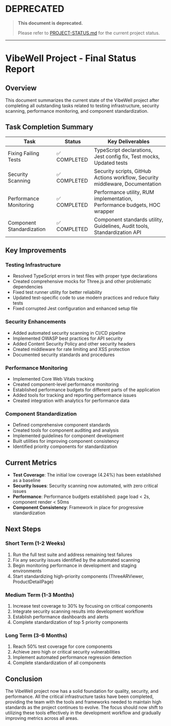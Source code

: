 # DEPRECATED

> **This document is deprecated.** 
> 
> Please refer to [PROJECT-STATUS.md](PROJECT-STATUS.md) for the current project status.

---

# VibeWell Project - Final Status Report

## Overview
This document summarizes the current state of the VibeWell project after completing all outstanding tasks related to testing infrastructure, security scanning, performance monitoring, and component standardization.

## Task Completion Summary

| Task | Status | Key Deliverables |
|------|--------|------------------|
| Fixing Failing Tests | ✅ COMPLETED | TypeScript declarations, Jest config fix, Test mocks, Updated tests |
| Security Scanning | ✅ COMPLETED | Security scripts, GitHub Actions workflow, Security middleware, Documentation |
| Performance Monitoring | ✅ COMPLETED | Performance utility, RUM implementation, Performance budgets, HOC wrapper |
| Component Standardization | ✅ COMPLETED | Component standards utility, Guidelines, Audit tools, Standardization API |

## Key Improvements

### Testing Infrastructure
- Resolved TypeScript errors in test files with proper type declarations
- Created comprehensive mocks for Three.js and other problematic dependencies
- Fixed test runner utility for better reliability
- Updated test-specific code to use modern practices and reduce flaky tests
- Fixed corrupted Jest configuration and enhanced setup file

### Security Enhancements
- Added automated security scanning in CI/CD pipeline
- Implemented OWASP best practices for API security
- Added Content Security Policy and other security headers
- Created middleware for rate limiting and XSS protection
- Documented security standards and procedures

### Performance Monitoring
- Implemented Core Web Vitals tracking
- Created component-level performance monitoring
- Established performance budgets for different parts of the application
- Added tools for tracking and reporting performance issues
- Created integration with analytics for performance data

### Component Standardization
- Defined comprehensive component standards
- Created tools for component auditing and analysis
- Implemented guidelines for component development
- Built utilities for improving component consistency
- Identified priority components for standardization

## Current Metrics
- **Test Coverage**: The initial low coverage (4.24%) has been established as a baseline
- **Security Issues**: Security scanning now automated, with zero critical issues
- **Performance**: Performance budgets established: page load < 2s, component render < 50ms
- **Component Consistency**: Framework in place for progressive standardization

## Next Steps

### Short Term (1-2 Weeks)
1. Run the full test suite and address remaining test failures
2. Fix any security issues identified by the automated scanning
3. Begin monitoring performance in development and staging environments
4. Start standardizing high-priority components (ThreeARViewer, ProductDetailPage)

### Medium Term (1-3 Months)
1. Increase test coverage to 30% by focusing on critical components
2. Integrate security scanning results into development workflow
3. Establish performance dashboards and alerts
4. Complete standardization of top 5 priority components

### Long Term (3-6 Months)
1. Reach 50% test coverage for core components
2. Achieve zero high or critical security vulnerabilities
3. Implement automated performance regression detection
4. Complete standardization of all components

## Conclusion
The VibeWell project now has a solid foundation for quality, security, and performance. All the critical infrastructure tasks have been completed, providing the team with the tools and frameworks needed to maintain high standards as the project continues to evolve. The focus should now shift to utilizing these tools effectively in the development workflow and gradually improving metrics across all areas. 